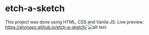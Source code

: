 # etch-a-sketch
This project was done using HTML, CSS and Vanila JS. Live preview: https://elvinasn.github.io/etch-a-sketch/
![alt text](https://i.imgur.com/RCZ3Ab8.png)
